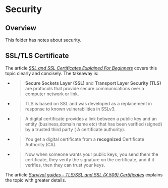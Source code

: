 # Security

## Overview

This folder has notes about security.

## SSL/TLS Certificate

The article [_SSL and SSL Certificates Explained For Beginners_](http://www.steves-internet-guide.com/ssl-certificates-explained/) covers this topic clearly and concisely. The takeaway is:

- > **Secure Sockets Layer (SSL)** and **Transport Layer Security (TLS)** are protocols that provide secure communications over a computer network or link.
- > TLS is based on SSL and was developed as a replacement in response to known vulnerabilities in SSLv3.
- > A digital certificate provides a link between a public key and an entity (business,domain name etc) that has been verified (signed) by a trusted third party ( A certificate authority).
- > You get a digital certificate from a **recognized** Certificate Authority (CA).
- > Now when someone wants your public keys, you send them the certificate, they verify the signature on the certificate, and if it verifies, then they can trust your keys.

The article [_Survival guides - TLS/SSL and SSL (X.509) Certificates_](http://www.zytrax.com/tech/survival/ssl.html) explains the topic with greater details.
